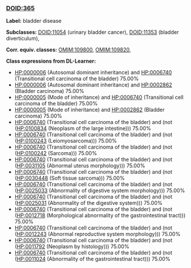
### [DOID:365](http://purl.obolibrary.org/obo/DOID_365)
**Label:** bladder disease

**Subclasses:** [DOID:11054](http://purl.obolibrary.org/obo/DOID_11054) (urinary bladder cancer), [DOID:11353](http://purl.obolibrary.org/obo/DOID_11353) (bladder diverticulum), 

**Corr. equiv. classes:** [OMIM:109800](http://purl.obolibrary.org/obo/OMIM_109800), [OMIM:109820](http://purl.obolibrary.org/obo/OMIM_109820), 

**Class expressions from DL-Learner:**

- [HP:0000006](http://purl.obolibrary.org/obo/HP_0000006) (Autosomal dominant inheritance) and [HP:0006740](http://purl.obolibrary.org/obo/HP_0006740) (Transitional cell carcinoma of the bladder) 75.00%
- [HP:0000006](http://purl.obolibrary.org/obo/HP_0000006) (Autosomal dominant inheritance) and [HP:0002862](http://purl.obolibrary.org/obo/HP_0002862) (Bladder carcinoma) 75.00%
- [HP:0000005](http://purl.obolibrary.org/obo/HP_0000005) (Mode of inheritance) and [HP:0006740](http://purl.obolibrary.org/obo/HP_0006740) (Transitional cell carcinoma of the bladder) 75.00%
- [HP:0000005](http://purl.obolibrary.org/obo/HP_0000005) (Mode of inheritance) and [HP:0002862](http://purl.obolibrary.org/obo/HP_0002862) (Bladder carcinoma) 75.00%
- [HP:0006740](http://purl.obolibrary.org/obo/HP_0006740) (Transitional cell carcinoma of the bladder) and (not ([HP:0100834](http://purl.obolibrary.org/obo/HP_0100834) (Neoplasm of the large intestine))) 75.00%
- [HP:0006740](http://purl.obolibrary.org/obo/HP_0006740) (Transitional cell carcinoma of the bladder) and (not ([HP:0100243](http://purl.obolibrary.org/obo/HP_0100243) (Leiomyosarcoma))) 75.00%
- [HP:0006740](http://purl.obolibrary.org/obo/HP_0006740) (Transitional cell carcinoma of the bladder) and (not ([HP:0100242](http://purl.obolibrary.org/obo/HP_0100242) (Sarcoma))) 75.00%
- [HP:0006740](http://purl.obolibrary.org/obo/HP_0006740) (Transitional cell carcinoma of the bladder) and (not ([HP:0031105](http://purl.obolibrary.org/obo/HP_0031105) (Abnormal uterus morphology))) 75.00%
- [HP:0006740](http://purl.obolibrary.org/obo/HP_0006740) (Transitional cell carcinoma of the bladder) and (not ([HP:0030448](http://purl.obolibrary.org/obo/HP_0030448) (Soft tissue sarcoma))) 75.00%
- [HP:0006740](http://purl.obolibrary.org/obo/HP_0006740) (Transitional cell carcinoma of the bladder) and (not ([HP:0025033](http://purl.obolibrary.org/obo/HP_0025033) (Abnormality of digestive system morphology))) 75.00%
- [HP:0006740](http://purl.obolibrary.org/obo/HP_0006740) (Transitional cell carcinoma of the bladder) and (not ([HP:0025031](http://purl.obolibrary.org/obo/HP_0025031) (Abnormality of the digestive system))) 75.00%
- [HP:0006740](http://purl.obolibrary.org/obo/HP_0006740) (Transitional cell carcinoma of the bladder) and (not ([HP:0012718](http://purl.obolibrary.org/obo/HP_0012718) (Morphological abnormality of the gastrointestinal tract))) 75.00%
- [HP:0006740](http://purl.obolibrary.org/obo/HP_0006740) (Transitional cell carcinoma of the bladder) and (not ([HP:0012243](http://purl.obolibrary.org/obo/HP_0012243) (Abnormal reproductive system morphology))) 75.00%
- [HP:0006740](http://purl.obolibrary.org/obo/HP_0006740) (Transitional cell carcinoma of the bladder) and (not ([HP:0011792](http://purl.obolibrary.org/obo/HP_0011792) (Neoplasm by histology))) 75.00%
- [HP:0006740](http://purl.obolibrary.org/obo/HP_0006740) (Transitional cell carcinoma of the bladder) and (not ([HP:0011024](http://purl.obolibrary.org/obo/HP_0011024) (Abnormality of the gastrointestinal tract))) 75.00%


